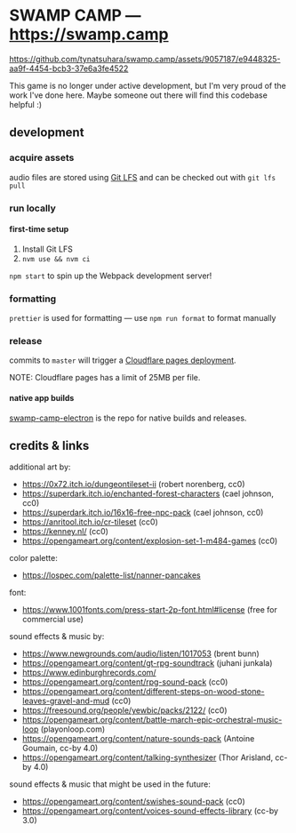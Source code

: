 # SWAMP CAMP — https://swamp.camp

https://github.com/tynatsuhara/swamp.camp/assets/9057187/e9448325-aa9f-4454-bcb3-37e6a3fe4522

This game is no longer under active development, but I'm very proud of the work I've done here. Maybe someone out there will find this codebase helpful :)

## development

### acquire assets

audio files are stored using [Git LFS](https://git-lfs.github.com/) and can be checked out with `git lfs pull`

### run locally

#### first-time setup

1. Install Git LFS
2. `nvm use && nvm ci`

`npm start` to spin up the Webpack development server!

### formatting

`prettier` is used for formatting — use `npm run format` to format manually

### release

commits to `master` will trigger a [Cloudflare pages deployment](https://dash.cloudflare.com/1f52f961eb89afcf0499eba5f54090d5/pages/view/swamp-camp).

NOTE: Cloudflare pages has a limit of 25MB per file.

#### native app builds

[swamp-camp-electron](https://github.com/tynatsuhara/swamp-camp-electron) is the repo for native builds and releases.

## credits & links

additional art by:

-   https://0x72.itch.io/dungeontileset-ii (robert norenberg, cc0)
-   https://superdark.itch.io/enchanted-forest-characters (cael johnson, cc0)
-   https://superdark.itch.io/16x16-free-npc-pack (cael johnson, cc0)
-   https://anritool.itch.io/cr-tileset (cc0)
-   https://kenney.nl/ (cc0)
-   https://opengameart.org/content/explosion-set-1-m484-games (cc0)

color palette:

-   https://lospec.com/palette-list/nanner-pancakes

font:

-   https://www.1001fonts.com/press-start-2p-font.html#license (free for commercial use)

sound effects & music by:

-   https://www.newgrounds.com/audio/listen/1017053 (brent bunn)
-   https://opengameart.org/content/gt-rpg-soundtrack (juhani junkala)
-   https://www.edinburghrecords.com/
-   https://opengameart.org/content/rpg-sound-pack (cc0)
-   https://opengameart.org/content/different-steps-on-wood-stone-leaves-gravel-and-mud (cc0)
-   https://freesound.org/people/yewbic/packs/2122/ (cc0)
-   https://opengameart.org/content/battle-march-epic-orchestral-music-loop (playonloop.com)
-   https://opengameart.org/content/nature-sounds-pack (Antoine Goumain, cc-by 4.0)
-   https://opengameart.org/content/talking-synthesizer (Thor Arisland, cc-by 4.0)

sound effects & music that might be used in the future:

-   https://opengameart.org/content/swishes-sound-pack (cc0)
-   https://opengameart.org/content/voices-sound-effects-library (cc-by 3.0)
